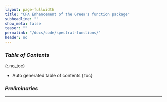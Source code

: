 ```yaml
---
layout: page-fullwidth
title: "CPA Enhancement of the Green's function package"
subheadline: ""
show_meta: false
teaser: ""
permalink: "/docs/code/spectral-functions/"
header: no
---
```


### _Table of Contents_
{:.no_toc}
*  Auto generated table of contents
{:toc} 

### _Preliminaries_
_____________________________________________________________

